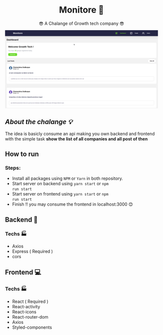 <div align='center'>

# Monitore :satellite:

:sunglasses: A Chalange of Growth tech company :sunglasses:

<img src='../assets/Challenge.gif' />

</div>

## _About the chalange :bulb:_

The idea is basicly consume an api making you own backend and frontend with the simple task <b>show the list of all companies and all post of then</b>

## How to run

### Steps:

-   Install all packages using `NPM` or `Yarn` in both repository.
-   Start server on backend using <code>yarn start</code> or <code>npm run start</code>
-   Start server on frontend using <code>yarn start</code> or <code>npm run start</code>
-   Finish !! you may consume the frontend in localhost:3000 :blush:

## Backend :floppy_disk:

### Techs :factory:

-   Axios
-   Express ( Required )
-   cors

## Frontend :computer:

### Techs :factory:

-   React ( Required )
-   React-activity
-   React-icons
-   React-router-dom
-   Axios
-   Styled-components
